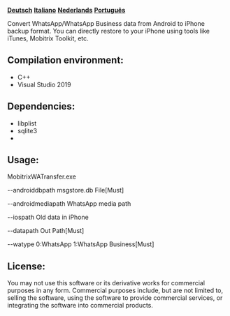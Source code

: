 **[Deutsch](README-de.md)**  **[Italiano](README-it.md)** **[Nederlands](README-nl.md)**  **[Português](README-pt.md)**

Convert WhatsApp/WhatsApp Business data from Android to iPhone backup format. You can directly restore to your iPhone using tools like iTunes, Mobitrix Toolkit, etc.

## Compilation environment:
- C++
- Visual Studio 2019
##  Dependencies:

- libplist
- sqlite3
- 
## Usage:
MobitrixWATransfer.exe 

--androiddbpath msgstore.db File[Must] 

--androidmediapath WhatsApp media path 

--iospath Old data in iPhone 

--datapath Out Path[Must] 

--watype 0:WhatsApp 1:WhatsApp Business[Must]


## License:
You may not use this software or its derivative works for commercial purposes in any form. Commercial purposes include, but are not limited to, selling the software, using the software to provide commercial services, or integrating the software into commercial products.

